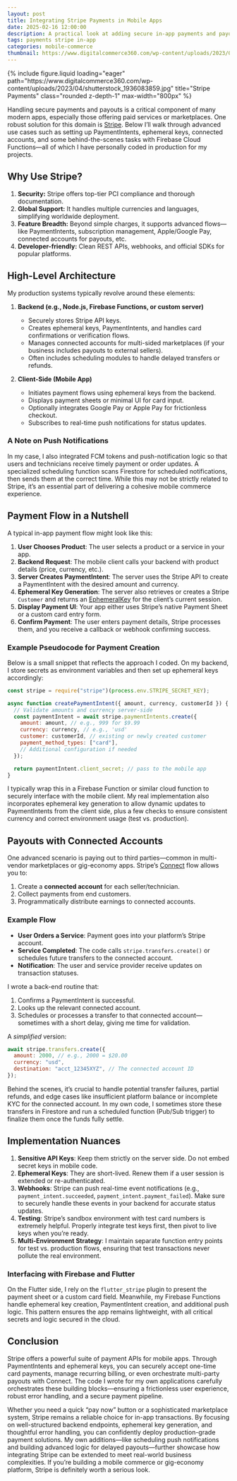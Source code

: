 ```yaml
---
layout: post
title: Integrating Stripe Payments in Mobile Apps
date: 2025-02-16 12:00:00
description: A practical look at adding secure in-app payments and payouts with Stripe
tags: payments stripe in-app
categories: mobile-commerce
thumbnail: https://www.digitalcommerce360.com/wp-content/uploads/2023/04/shutterstock_1936083859.jpg
---
```


<div class="row">
  <div class="col-sm mt-3 mt-md-0 text-center">
    {% include figure.liquid
       loading="eager"
       path="https://www.digitalcommerce360.com/wp-content/uploads/2023/04/shutterstock_1936083859.jpg"
       title="Stripe Payments"
       class="rounded z-depth-1"
       max-width="800px"
    %}
  </div>
</div>

Handling secure payments and payouts is a critical component of many modern apps, especially those offering paid services or marketplaces. One robust solution for this domain is [Stripe](https://stripe.com/). Below I’ll walk through advanced use cases such as setting up PaymentIntents, ephemeral keys, connected accounts, and some behind-the-scenes tasks with Firebase Cloud Functions—all of which I have personally coded in production for my projects.

## Why Use Stripe?

1. **Security:** Stripe offers top-tier PCI compliance and thorough documentation.
2. **Global Support:** It handles multiple currencies and languages, simplifying worldwide deployment.
3. **Feature Breadth:** Beyond simple charges, it supports advanced flows—like PaymentIntents, subscription management, Apple/Google Pay, connected accounts for payouts, etc.
4. **Developer-friendly:** Clean REST APIs, webhooks, and official SDKs for popular platforms.

## High-Level Architecture

My production systems typically revolve around these elements:

1. **Backend (e.g., Node.js, Firebase Functions, or custom server)**

   - Securely stores Stripe API keys.
   - Creates ephemeral keys, PaymentIntents, and handles card confirmations or verification flows.
   - Manages connected accounts for multi-sided marketplaces (if your business includes payouts to external sellers).
   - Often includes scheduling modules to handle delayed transfers or refunds.

2. **Client-Side (Mobile App)**
   - Initiates payment flows using ephemeral keys from the backend.
   - Displays payment sheets or minimal UI for card input.
   - Optionally integrates Google Pay or Apple Pay for frictionless checkout.
   - Subscribes to real-time push notifications for status updates.

### A Note on Push Notifications

In my case, I also integrated FCM tokens and push-notification logic so that users and technicians receive timely payment or order updates. A specialized scheduling function scans Firestore for scheduled notifications, then sends them at the correct time. While this may not be strictly related to Stripe, it’s an essential part of delivering a cohesive mobile commerce experience.

## Payment Flow in a Nutshell

A typical in-app payment flow might look like this:

1. **User Chooses Product**: The user selects a product or a service in your app.
2. **Backend Request**: The mobile client calls your backend with product details (price, currency, etc.).
3. **Server Creates PaymentIntent**: The server uses the Stripe API to create a PaymentIntent with the desired amount and currency.
4. **Ephemeral Key Generation**: The server also retrieves or creates a Stripe `Customer` and returns an [EphemeralKey](https://stripe.com/docs/api/ephemeral_keys) for the client’s current session.
5. **Display Payment UI**: Your app either uses Stripe’s native Payment Sheet or a custom card entry form.
6. **Confirm Payment**: The user enters payment details, Stripe processes them, and you receive a callback or webhook confirming success.

### Example Pseudocode for Payment Creation

Below is a small snippet that reflects the approach I coded. On my backend, I store secrets as environment variables and then set up ephemeral keys accordingly:

```js
const stripe = require("stripe")(process.env.STRIPE_SECRET_KEY);

async function createPaymentIntent({ amount, currency, customerId }) {
  // Validate amounts and currency server-side
  const paymentIntent = await stripe.paymentIntents.create({
    amount: amount, // e.g., 999 for $9.99
    currency: currency, // e.g., 'usd'
    customer: customerId, // existing or newly created customer
    payment_method_types: ["card"],
    // Additional configuration if needed
  });

  return paymentIntent.client_secret; // pass to the mobile app
}
```

I typically wrap this in a Firebase Function or similar cloud function to securely interface with the mobile client. My real implementation also incorporates ephemeral key generation to allow dynamic updates to PaymentIntents from the client side, plus a few checks to ensure consistent currency and correct environment usage (test vs. production).

## Payouts with Connected Accounts

One advanced scenario is paying out to third parties—common in multi-vendor marketplaces or gig-economy apps. Stripe’s [Connect](https://stripe.com/connect) flow allows you to:

1. Create a **connected account** for each seller/technician.
2. Collect payments from end customers.
3. Programmatically distribute earnings to connected accounts.

### Example Flow

- **User Orders a Service**: Payment goes into your platform’s Stripe account.
- **Service Completed**: The code calls `stripe.transfers.create()` or schedules future transfers to the connected account.
- **Notification**: The user and service provider receive updates on transaction statuses.

I wrote a back-end routine that:

1. Confirms a PaymentIntent is successful.
2. Looks up the relevant connected account.
3. Schedules or processes a transfer to that connected account—sometimes with a short delay, giving me time for validation.

A _simplified_ version:

```js
await stripe.transfers.create({
  amount: 2000, // e.g., 2000 = $20.00
  currency: "usd",
  destination: "acct_12345XYZ", // The connected account ID
});
```

Behind the scenes, it’s crucial to handle potential transfer failures, partial refunds, and edge cases like insufficient platform balance or incomplete KYC for the connected account. In my own code, I sometimes store these transfers in Firestore and run a scheduled function (Pub/Sub trigger) to finalize them once the funds fully settle.

## Implementation Nuances

1. **Sensitive API Keys**: Keep them strictly on the server side. Do not embed secret keys in mobile code.
2. **Ephemeral Keys**: They are short-lived. Renew them if a user session is extended or re-authenticated.
3. **Webhooks**: Stripe can push real-time event notifications (e.g., `payment_intent.succeeded`, `payment_intent.payment_failed`). Make sure to securely handle these events in your backend for accurate status updates.
4. **Testing**: Stripe’s sandbox environment with test card numbers is extremely helpful. Properly integrate test keys first, then pivot to live keys when you’re ready.
5. **Multi-Environment Strategy**: I maintain separate function entry points for test vs. production flows, ensuring that test transactions never pollute the real environment.

### Interfacing with Firebase and Flutter

On the Flutter side, I rely on the `flutter_stripe` plugin to present the payment sheet or a custom card field. Meanwhile, my Firebase Functions handle ephemeral key creation, PaymentIntent creation, and additional push logic. This pattern ensures the app remains lightweight, with all critical secrets and logic secured in the cloud.

## Conclusion

Stripe offers a powerful suite of payment APIs for mobile apps. Through PaymentIntents and ephemeral keys, you can securely accept one-time card payments, manage recurring billing, or even orchestrate multi-party payouts with Connect. The code I wrote for my own applications carefully orchestrates these building blocks—ensuring a frictionless user experience, robust error handling, and a secure payment pipeline.

Whether you need a quick “pay now” button or a sophisticated marketplace system, Stripe remains a reliable choice for in-app transactions. By focusing on well-structured backend endpoints, ephemeral key generation, and thoughtful error handling, you can confidently deploy production-grade payment solutions. My own additions—like scheduling push notifications and building advanced logic for delayed payouts—further showcase how integrating Stripe can be extended to meet real-world business complexities. If you’re building a mobile commerce or gig-economy platform, Stripe is definitely worth a serious look.
